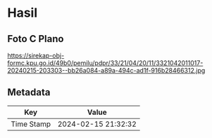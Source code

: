 # Hasil

## Foto C Plano

https://sirekap-obj-formc.kpu.go.id/49b0/pemilu/pdpr/33/21/04/20/11/3321042011017-20240215-203303--bb26a084-a89a-494c-ad1f-916b28466312.jpg


## Metadata

| Key        | Value               |
| ---------- | ------------------- |
| Time Stamp | 2024-02-15 21:32:32 |



